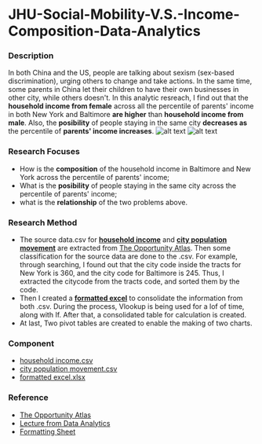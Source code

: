 # JHU-Social-Mobility-V.S.-Income-Composition-Data-Analytics
### Description
In both China and the US, people are talking about sexism (sex-based discrimination), urging others to change and take actions. In the same time, some parents in China let their children to have their own businesses in other city, while others doesn't. In this analytic resreach, I find out that the **household income from female** across all the percentile of parents' income in both New York and Baltimore **are higher** than **household income from male**. Also, the **posibility** of people staying in the same city **decreases as** the percentile of **parents' income increases**.
![alt text](https://github.com/LTLUTUO/jhu-social-mobility-data-analytics/blob/master/%25%20of%20Income.png)
![alt text](https://github.com/LTLUTUO/jhu-social-mobility-data-analytics/blob/master/Table%201.png)
### Research Focuses
* How is the **composition** of the household income in Baltimore and New York across the percentile of parents' income; 
* What is the **posibility** of people staying in the same city across the percentile of parents' income; 
* what is the **relationship** of the two problems above. 
### Research Method
* The source data.csv for **[household income](https://drive.google.com/open?id=18thxiin5Coch_dJB2bPFJEFt-wvZPcbE)** and **[city population movement](https://drive.google.com/open?id=1r8nIoU-54hhI21YRFsSDj3o6LNqZMtCW)** are extracted from [The Opportunity Atlas](https://www.opportunityatlas.org/). Then some classification for the source data are done to the .csv. For example, through searching, I found out that the city code inside the tracts for New York is 360, and the city code for Baltimore is 245. Thus, I extracted the citycode from the tracts code, and sorted them by the code.
* Then I created a **[formatted excel](https://drive.google.com/open?id=1EwI1hCwHIGekl9HoPNVxq5DZmFLGRixs)** to consolidate the information from both .csv. During the process, Vlookup is being used for a lof of time, along with If. After that, a consolidated table for calculation is created.
* At last, Two pivot tables are created to enable the making of two charts.
### Component
* [household income.csv](https://drive.google.com/open?id=18thxiin5Coch_dJB2bPFJEFt-wvZPcbE)
* [city population movement.csv](https://drive.google.com/open?id=1r8nIoU-54hhI21YRFsSDj3o6LNqZMtCW)
* [formatted excel.xlsx](https://drive.google.com/open?id=1EwI1hCwHIGekl9HoPNVxq5DZmFLGRixs)
### Reference
* [The Opportunity Atlas](https://www.opportunityatlas.org/)
* [Lecture from Data Analytics](https://docs.google.com/presentation/d/1xdsb4yoo8g5ccGGfVDLLO0cm_WWsHqwoU2rMjqr951E/edit#slide=id.g76b6f65729_0_529)
* [Formatting Sheet](https://github.com/adam-p/markdown-here/wiki/Markdown-Cheatsheet)
